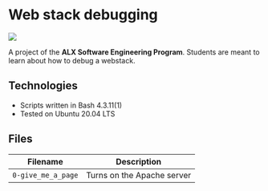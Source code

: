 # Web stack debugging

![](https://s3.amazonaws.com/intranet-projects-files/holbertonschool-sysadmin_devops/265/uWLzjc8.jpg)

A project of the **ALX Software Engineering Program**. Students are meant to learn about how to debug a webstack.

## Technologies
* Scripts written in Bash 4.3.11(1)
* Tested on Ubuntu 20.04 LTS

## Files

| Filename | Description |
| -------- | ----------- |
| `0-give_me_a_page` | Turns on the Apache server |